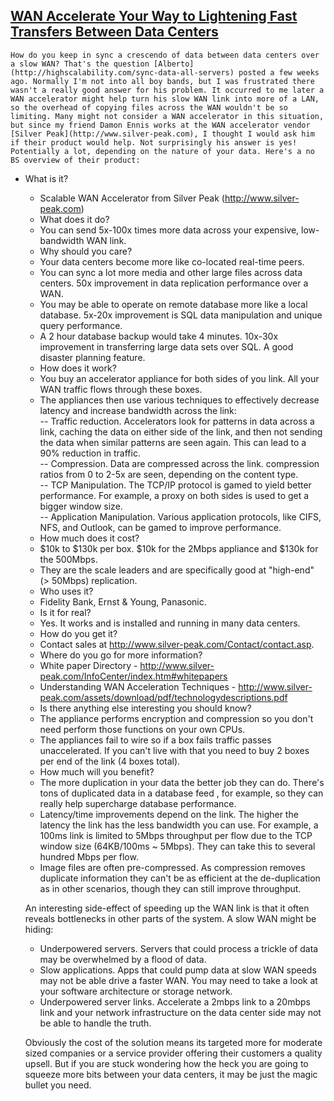 ## [WAN Accelerate Your Way to Lightening Fast Transfers Between Data Centers](/blog/2007/10/10/wan-accelerate-your-way-to-lightening-fast-transfers-between.html)

    

    How do you keep in sync a crescendo of data between data centers over a slow WAN? That's the question [Alberto](http://highscalability.com/sync-data-all-servers) posted a few weeks ago. Normally I'm not into all boy bands, but I was frustrated there wasn't a really good answer for his problem. It occurred to me later a WAN accelerator might help turn his slow WAN link into more of a LAN, so the overhead of copying files across the WAN wouldn't be so limiting. Many might not consider a WAN accelerator in this situation, but since my friend Damon Ennis works at the WAN accelerator vendor [Silver Peak](http://www.silver-peak.com), I thought I would ask him if their product would help. Not surprisingly his answer is yes! Potentially a lot, depending on the nature of your data. Here's a no BS overview of their product:  

*   What is it?  
    - Scalable WAN Accelerator from Silver Peak (http://www.silver-peak.com)  

    *   What does it do?  
    - You can send 5x-100x times more data across your expensive, low-bandwidth WAN link.  

    *   Why should you care?  
    - Your data centers become more like co-located real-time peers.  
    - You can sync a lot more media and other large files across data centers. 50x improvement in data replication performance over a WAN.  
    - You may be able to operate on remote database more like a local database. 5x-20x improvement is SQL data manipulation and unique query performance.  
    - A 2 hour database backup would take 4 minutes. 10x-30x improvement in transferring large data sets over SQL. A good disaster planning feature.  

    *   How does it work?  
    - You buy an accelerator appliance for both sides of you link. All your WAN traffic flows through these boxes.  
    - The appliances then use various techniques to effectively decrease latency and increase bandwidth across the link:  
    -- Traffic reduction. Accelerators look for patterns in data across a link, caching the data on either side of the link, and then not sending the data when similar patterns are seen again. This can lead to a 90% reduction in traffic.  
    -- Compression. Data are compressed across the link. compression ratios from 0 to 2-5x are seen, depending on the content type.  
    -- TCP Manipulation. The TCP/IP protocol is gamed to yield better performance. For example, a proxy on both sides is used to get a bigger window size.  
    -- Application Manipulation. Various application protocols, like CIFS, NFS, and Outlook, can be gamed to improve performance.  

    *   How much does it cost?  
    - $10k to $130k per box. $10k for the 2Mbps appliance and $130k for the 500Mbps.  
    - They are the scale leaders and are specifically good at "high-end" (> 50Mbps) replication.  

    *   Who uses it?  
    - Fidelity Bank, Ernst & Young, Panasonic.  

    *   Is it for real?  
    - Yes. It works and is installed and running in many data centers.  

    *   How do you get it?  
    - Contact sales at http://www.silver-peak.com/Contact/contact.asp.  

    *   Where do you go for more information?  
    - White paper Directory - http://www.silver-peak.com/InfoCenter/index.htm#whitepapers  
    - Understanding WAN Acceleration Techniques - http://www.silver-peak.com/assets/download/pdf/technologydescriptions.pdf  

    *   Is there anything else interesting you should know?  
    - The appliance performs encryption and compression so you don't need perform those functions on your own CPUs.  
    - The appliances fail to wire so if a box fails traffic passes unaccelerated. If you can't live with that you need to buy 2 boxes per end of the link (4 boxes total).  

    *   How much will you benefit?  
    - The more duplication in your data the better job they can do. There's tons of duplicated data in a database feed , for example, so they can really help supercharge database performance.  
    - Latency/time improvements depend on the link. The higher the latency the link has the less bandwidth you can use. For example, a 100ms link is limited to 5Mbps throughput per flow due to the TCP window size (64KB/100ms ~ 5Mbps). They can take this to several hundred Mbps per flow.  
    - Image files are often pre-compressed. As compression removes duplicate information they can't be as efficient at the de-duplication as in other scenarios, though they can still improve throughput.  

    An interesting side-effect of speeding up the WAN link is that it often reveals bottlenecks in other parts of the system. A slow WAN might be hiding:  
    *   Underpowered servers. Servers that could process a trickle of data may be overwhelmed by a flood of data.  
    *   Slow applications. Apps that could pump data at slow WAN speeds may not be able drive a faster WAN. You may need to take a look at your software architecture or storage network.  
    *   Underpowered server links. Accelerate a 2mbps link to a 20mbps link and your network infrastructure on the data center side may not be able to handle the truth.  

    Obviously the cost of the solution means its targeted more for moderate sized companies or a service provider offering their customers a quality upsell. But if you are stuck wondering how the heck you are going to squeeze more bits between your data centers, it may be just the magic bullet you need.    